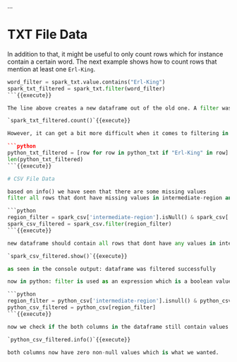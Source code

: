 ...

# TXT File Data

In addition to that, it might be useful to only count rows which for instance contain a certain word. The next example shows how to count rows that mention at least one `Erl-King`.

```python
word_filter = spark_txt.value.contains("Erl-King")
spark_txt_filtered = spark_txt.filter(word_filter)
```{{execute}}

The line above creates a new dataframe out of the old one. A filter was applied to only select certain rows that contain the word `Erl-King`. Now, use the `count()` function on the new dataframe to see the results.

`spark_txt_filtered.count()`{{execute}}

However, it can get a bit more difficult when it comes to filtering in python, so we need another strategy here which is called list comprehension. This is a powerful method in python that is used to carry out expressions on items in a list. Let's say we want to filter our list by the word `Erl-King` and then count the matching items just like above. This can be done like the following:

```python
python_txt_filtered = [row for row in python_txt if "Erl-King" in row]
len(python_txt_filtered)
```{{execute}}

# CSV File Data

based on info() we have seen that there are some missing values
filter all rows that dont have missing values in intermediate-region and intermediate-region-code

```python
region_filter = spark_csv['intermediate-region'].isNull() & spark_csv['intermediate-region-code'].isNull()
spark_csv_filtered = spark_csv.filter(region_filter)
```{{execute}}

new dataframe should contain all rows that dont have any values in intermediate-region and intermediate-region-code

`spark_csv_filtered.show()`{{execute}}

as seen in the console output: dataframe was filtered successfully

now in python: filter is used as an expression which is a boolean value, filter is then set into the dataframe, each row in the dataframe will be checked whether it matches the filter or not.

```python
region_filter = python_csv['intermediate-region'].isnull() & python_csv['intermediate-region-code'].isnull()
python_csv_filtered = python_csv[region_filter]
```{{execute}}

now we check if the both columns in the dataframe still contain values.

`python_csv_filtered.info()`{{execute}}

both columns now have zero non-null values which is what we wanted.